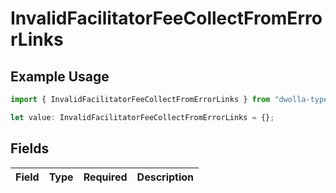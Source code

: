 # InvalidFacilitatorFeeCollectFromErrorLinks

## Example Usage

```typescript
import { InvalidFacilitatorFeeCollectFromErrorLinks } from "dwolla-typescript";

let value: InvalidFacilitatorFeeCollectFromErrorLinks = {};
```

## Fields

| Field       | Type        | Required    | Description |
| ----------- | ----------- | ----------- | ----------- |